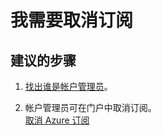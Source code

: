 <properties
    pageTitle="request for cancellation of a subscription"
    description="请求取消订阅"
    service="azure-billing"
    resource="billing"
    authors="jlian"
    displayOrder="9"
    selfHelpType="resource"
    supportTopicIds="32454934"
    resourceTags=""
    productPesIds="15660"
    cloudEnvironments="public"
/>


# <a name="i-need-to-cancel-my-subscription"></a>我需要取消订阅

## <a name="recommended-steps"></a>**建议的步骤**

1. [找出谁是帐户管理员](data-blade:Microsoft_Azure_Billing.SubscriptionPropertiesBlade)。

2. 帐户管理员可在门户中取消订阅。 <br>
[取消 Azure 订阅](https://docs.microsoft.com/azure/billing/billing-how-to-cancel-azure-subscription/)<br>

